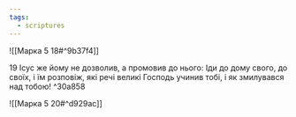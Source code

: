 ```yaml
---
tags:
  - scriptures
---
```


![[Марка 5 18#^9b37f4]]

19 Ісус же йому не дозволив, а промовив до нього: Іди до дому свого, до своїх, і їм розповіж, які речі великі Господь учинив тобі, і як змилувався над тобою! ^30a858

![[Марка 5 20#^d929ac]]